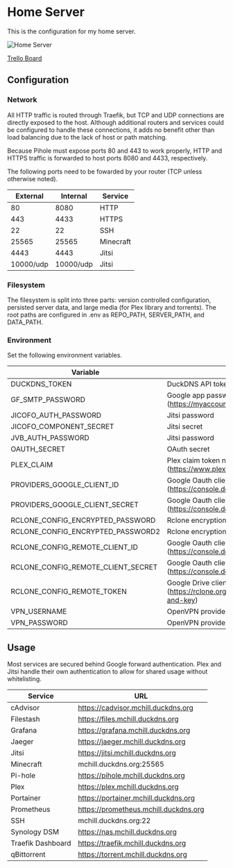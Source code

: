 # Home Server

This is the configuration for my home server.

![Home Server](https://github.com/mchill/home/workflows/Home%20Server/badge.svg)

[Trello Board](https://trello.com/b/XNVnSBvI/home-server)

## Configuration

### Network

All HTTP traffic is routed through Traefik, but TCP and UDP connections are directly exposed to the host. Although additional routers and services could be configured to handle these connections, it adds no benefit other than load balancing due to the lack of host or path matching.

Because Pihole must expose ports 80 and 443 to work properly, HTTP and HTTPS traffic is forwarded to host ports 8080 and 4433, respectively.

The following ports need to be fowarded by your router (TCP unless otherwise noted).

External   | Internal  | Service
---        | ---       | ---
80         | 8080      | HTTP
443        | 4433      | HTTPS
22         | 22        | SSH
25565      | 25565     | Minecraft
4443       | 4443      | Jitsi
10000/udp  | 10000/udp | Jitsi

### Filesystem

The filesystem is split into three parts: version controlled configuration, persisted server data, and large media (for Plex library and torrents). The root paths are configured in .env as REPO_PATH, SERVER_PATH, and DATA_PATH.

### Environment

Set the following environment variables.

Variable                            | Description
---                                 | ---
DUCKDNS_TOKEN                       | DuckDNS API token (https://www.duckdns.org/)
GF_SMTP_PASSWORD                    | Google app password (https://myaccount.google.com/apppasswords)
JICOFO_AUTH_PASSWORD                | Jitsi password
JICOFO_COMPONENT_SECRET             | Jitsi secret
JVB_AUTH_PASSWORD                   | Jitsi password
OAUTH_SECRET                        | OAuth secret
PLEX_CLAIM                          | Plex claim token needed for first time container setup (https://www.plex.tv/claim/)
PROVIDERS_GOOGLE_CLIENT_ID          | Google Oauth client ID (https://console.developers.google.com/apis/credentials)
PROVIDERS_GOOGLE_CLIENT_SECRET      | Google Oauth client secret (https://console.developers.google.com/apis/credentials)
RCLONE_CONFIG_ENCRYPTED_PASSWORD    | Rclone encryption password
RCLONE_CONFIG_ENCRYPTED_PASSWORD2   | Rclone encryption salt
RCLONE_CONFIG_REMOTE_CLIENT_ID      | Google Oauth client ID (https://console.developers.google.com/apis/credentials)
RCLONE_CONFIG_REMOTE_CLIENT_SECRET  | Google Oauth client secret (https://console.developers.google.com/apis/credentials)
RCLONE_CONFIG_REMOTE_TOKEN          | Google Drive client secret (https://rclone.org/drive/#getting-your-own-client-id-and-key)
VPN_USERNAME                        | OpenVPN provider username
VPN_PASSWORD                        | OpenVPN provider password

## Usage

Most services are secured behind Google forward authentication. Plex and Jitsi handle their own authentication to allow for shared usage without whitelisting.

Service           | URL
---               | ---
cAdvisor          | https://cadvisor.mchill.duckdns.org
Filestash         | https://files.mchill.duckdns.org
Grafana           | https://grafana.mchill.duckdns.org
Jaeger            | https://jaeger.mchill.duckdns.org
Jitsi             | https://jitsi.mchill.duckdns.org
Minecraft         | mchill.duckdns.org:25565
Pi-hole           | https://pihole.mchill.duckdns.org
Plex              | https://plex.mchill.duckdns.org
Portainer         | https://portainer.mchill.duckdns.org
Prometheus        | https://prometheus.mchill.duckdns.org
SSH               | mchill.duckdns.org:22
Synology DSM      | https://nas.mchill.duckdns.org
Traefik Dashboard | https://traefik.mchill.duckdns.org
qBittorrent       | https://torrent.mchill.duckdns.org
